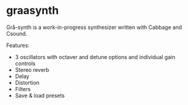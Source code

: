 # graasynth
Grå-synth is a work-in-progress synthesizer written with Cabbage and Csound.

Features:
- 3 oscillators with octaver and detune options and individual gain controls
- Stereo reverb
- Delay
- Distortion
- Filters
- Save & load presets
